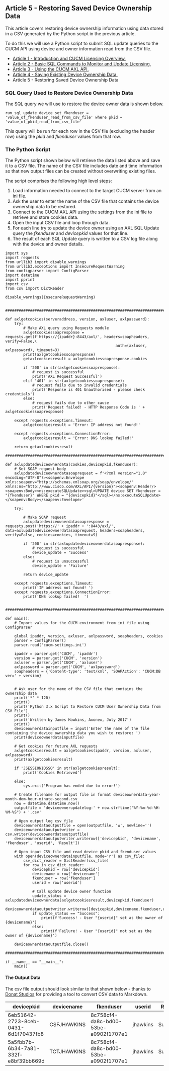 ## Article 5 - Restoring Saved Device Ownership Data

This article covers restoring device ownership information using data stored in a CSV generated by the Python script in the previous article.

To do this we will use a Python script to submit SQL update queries to the CUCM API using device and owner information read from the CSV file.

- [Article 1 - Introduction and CUCM Licensing Overview.](https://jamesha100.github.io/cucm-license-management/page1)
- [Article 2 - Basic SQL Commands to Monitor and Update Licensing.](https://jamesha100.github.io/cucm-license-management/page2)
- [Article 3 - Using the CUCM AXL API.](https://jamesha100.github.io/cucm-license-management/page3)
- [Article 4 - Saving Existing Device Ownership Data.](https://jamesha100.github.io/cucm-license-management/page3)
- Article 5 - Restoring Saved Device Ownership Data

### SQL Query Used to Restore Device Ownership Data

The SQL query we will use to restore the device owner data is shown below.
```
run sql update device set fkenduser = 'value_of_fkenduser_read_from_csv_file' where pkid = 'value_of_pkid_read_from_csv_file'
```
This query will be run for each row in the CSV file (excluding the header row) using the *pkid* and *fkenduser* values from that row.

### The Python Script
The Python script shown below will retrieve the data listed above and save it to a CSV file. The name of the CSV file includes date and time information so that new output files can be created without overwriting existing files.

The script comprises the following high level steps:

1. Load information needed to connect to the target CUCM server from an ini file. 
2. Ask the user to enter the name of the CSV file that contains the device ownership data to be restored.
3. Connect to the CUCM AXL API using the settings from the ini file to retrieve and store cookies data. 
4. Open the input CSV file and loop through data.
5. For each line try to update the device owner using an AXL SQL Update query the *fkenduser* and *devicepkid* values for that line.
6. The result of each SQL Update query is written to a CSV log file along with the device and owner details.

```
import sys
import requests
from urllib3 import disable_warnings
from urllib3.exceptions import InsecureRequestWarning
from configparser import ConfigParser
import datetime
import pprint
import csv
from csv import DictReader

disable_warnings(InsecureRequestWarning)


########################################################################################################################

def axlgetcookies(serveraddress, version, axluser, axlpassword):
    try:
        # Make AXL query using Requests module
        axlgetcookiessoapresponse = requests.get(f'https://{ipaddr}:8443/axl/', headers=soapheaders, verify=False,\
                                                 auth=(axluser, axlpassword), timeout=3)
        print(axlgetcookiessoapresponse)
        getaxlcookiesresult = axlgetcookiessoapresponse.cookies

        if '200' in str(axlgetcookiessoapresponse):
            # request is successful
            print('AXL Request Successful')
        elif '401' in str(axlgetcookiessoapresponse):
            # request fails due to invalid credentials
            print('Response is 401 Unauthorised - please check credentials')
        else:
            # request fails due to other cause
            print('Request failed! - HTTP Response Code is ' + axlgetcookiessoapresponse)

    except requests.exceptions.Timeout:
        axlgetcookiesresult = 'Error: IP address not found!'

    except requests.exceptions.ConnectionError:
        axlgetcookiesresult = 'Error: DNS lookup failed!'

    return getaxlcookiesresult

########################################################################################################################

def axlupdatedeviceownerdata(cookies,devicepkid,fkenduser):
    # Set SOAP request body
    axlupdatedeviceownerdatasoaprequest = f'<?xml version="1.0" encoding="UTF-8"?><soapenv:Envelope xmlns:soapenv="http://schemas.xmlsoap.org/soap/envelope/" xmlns:ns="http://www.cisco.com/AXL/API/{version}"><soapenv:Header/><soapenv:Body><ns:executeSQLUpdate><sql>UPDATE device SET fkenduser = "{fkenduser}" WHERE pkid = "{devicepkid}"</sql></ns:executeSQLUpdate></soapenv:Body></soapenv:Envelope>'

    try:

        # Make SOAP request
        axlupdatedeviceownerdatasoapresponse = requests.post('https://' + ipaddr + ':8443/axl/', data=axlupdatedeviceownerdatasoaprequest, headers=soapheaders, verify=False, cookies=cookies, timeout=9)

        if '200' in str(axlupdatedeviceownerdatasoapresponse):
            # request is successful
            device_update = 'Success'
        else:
            # request is unsuccessful
            device_update = 'Failure'

        return device_update

    except requests.exceptions.Timeout:
        print('IP address not found! ')
    except requests.exceptions.ConnectionError:
        print('DNS lookup failed!  ')


########################################################################################################################

def main():
    # Import values for the CUCM environment from ini file using ConfigParser

    global ipaddr, version, axluser, axlpassword, soapheaders, cookies
    parser = ConfigParser()
    parser.read('cucm-settings.ini')

    ipaddr = parser.get('CUCM', 'ipaddr')
    version = parser.get('CUCM', 'version')
    axluser = parser.get('CUCM', 'axluser')
    axlpassword = parser.get('CUCM', 'axlpassword')
    soapheaders = {'Content-type': 'text/xml', 'SOAPAction': 'CUCM:DB ver=' + version}


    # Ask user for the name of the CSV file that contains the ownership data
    print('*' * 120)
    print()
    print('Python 3.x Script to Restore CUCM User Ownership Data from CSV File')
    print()
    print('Written by James Hawkins, Axonex, July 2017')
    print()
    deviceownerdatainputfile = input('Enter the name of the file containing the device ownership data you wish to restore: ')
    print(deviceownerdatainputfile)

    # Get cookies for future AXL requests
    axlgetcookiesresult = axlgetcookies(ipaddr, version, axluser, axlpassword)
    print(axlgetcookiesresult)

    if 'JSESSIONIDSSO' in str(axlgetcookiesresult):
        print('Cookies Retrieved')

    else:
        sys.exit('Program has ended due to error!')

    # Create filename for output file in format deviceownerdata-year-month-dom-hour-minute-second.csv
    now = datetime.datetime.now()
    outputfile = 'deviceownerupdatelog-' + now.strftime("%Y-%m-%d-%H-%M-%S") + '.csv'

    # Open output log csv file
    deviceownerdataoutputfile = open(outputfile, 'w', newline='')
    deviceownerdataoutputwriter = csv.writer(deviceownerdataoutputfile)
    deviceownerdataoutputwriter.writerow(['devicepkid', 'devicename', 'fkenduser', 'userid', 'Result'])

    # Open input CSV file and read device pkid and fkenduser values
    with open(deviceownerdatainputfile, mode='r') as csv_file:
        csv_dict_reader = DictReader(csv_file)
        for row in csv_dict_reader:
            devicepkid = row['devicepkid']
            devicename = row['devicename']
            fkenduser = row['fkenduser']
            userid = row['userid']

            # Call update device owner function
            update_status = axlupdatedeviceownerdata(axlgetcookiesresult,devicepkid,fkenduser)
            deviceownerdataoutputwriter.writerow([devicepkid,devicename,fkenduser,userid,update_status])
            if update_status == "Success":
                print(f'Success! - User "{userid}" set as the owner of {devicename}')
            else:
                print(f'Failure! - User "{userid}" not set as the owner of {devicename}')

    deviceownerdataoutputfile.close()

########################################################################################################################

if __name__ == "__main__":
    main()
```
#### The Output Data
The csv file output should look similar to that shown below - thanks to [Donat Studios](https://donatstudios.com/CsvToMarkdownTable) for providing a tool to convert CSV data to Markdown.

| devicepkid                           | devicename      | fkenduser                            | userid     | Result  | 
|--------------------------------------|-----------------|--------------------------------------|------------|---------| 
| 6eb51642-2723-8ceb-0431-6d1f70437fb8 | CSFJHAWKINS     | 8c758cf4-da8c-bd00-53be-a0902f1707e1 | jhawkins   | Success | 
| 5a5fbb7b-6b34-7a81-332f-e8bf39bb669d | TCTJHAWKINS     | 8c758cf4-da8c-bd00-53be-a0902f1707e1 | jhawkins   | Success | 


